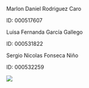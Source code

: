 Marlon Daniel Rodriguez Caro

ID: 000517607

Luisa Fernanda García Gallego

ID: 000531822

Sergio Nicolas Fonseca Niño

ID: 000532259


![](https://github.com/user-attachments/assets/0b0e9c88-a2a0-48d4-9e76-84b0bdaefb3f)
